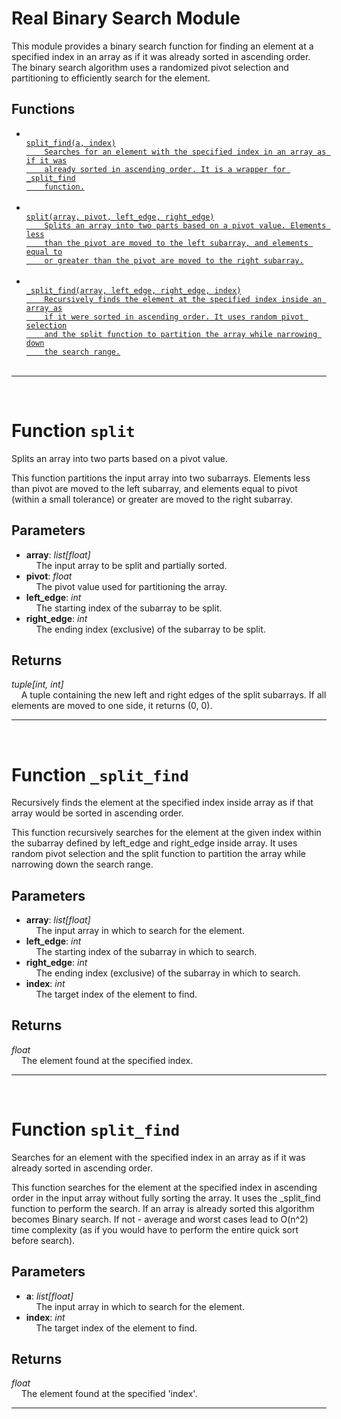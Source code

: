 <h1>Real Binary Search Module</h1>
  This module provides a binary search function for finding an element at a specified index in an array as if it was already sorted in ascending order. The binary search algorithm uses a randomized pivot selection and partitioning to efficiently search for the element.  
<h2>Functions</h2>
<ul>
<li> <a href='#function-split_find'><code>
split_find(a, index)
    Searches for an element with the specified index in an array as if it was
    already sorted in ascending order. It is a wrapper for _split_find
    function.
</code></a> <br> </li>
<li> <a href='#function-split'><code>
split(array, pivot, left_edge, right_edge)
    Splits an array into two parts based on a pivot value. Elements less
    than the pivot are moved to the left subarray, and elements equal to
    or greater than the pivot are moved to the right subarray.
</code></a> <br> </li>
<li> <a href='#function-_split_find'><code>
_split_find(array, left_edge, right_edge, index)
    Recursively finds the element at the specified index inside an array as
    if it were sorted in ascending order. It uses random pivot selection
    and the split function to partition the array while narrowing down
    the search range.
</code></a> <br> </li>
</ul>

______________________________________________________________________

<div style="page-break-after: always; visibility: hidden"></div>
<br>
<h1 id="function-split">
<strong>Function</strong>
<code>split</code></h1>
Splits an array into two parts based on a pivot value.

This function partitions the input array into two subarrays.
Elements less than pivot are moved to the left subarray,
and elements equal to pivot (within a small tolerance)
or greater are moved to the right subarray.

<h2>Parameters</h2>
<ul>
<li> <strong>array</strong>: <em>list[float]</em> <br>
&nbsp;&nbsp;&nbsp;&nbsp;The input array to be split and partially sorted. <br></li>
<li> <strong>pivot</strong>: <em>float</em> <br>
&nbsp;&nbsp;&nbsp;&nbsp;The pivot value used for partitioning the array. <br></li>
<li> <strong>left_edge</strong>: <em>int</em> <br>
&nbsp;&nbsp;&nbsp;&nbsp;The starting index of the subarray to be split. <br></li>
<li> <strong>right_edge</strong>: <em>int</em> <br>
&nbsp;&nbsp;&nbsp;&nbsp;The ending index (exclusive) of the subarray to be split. <br></li>
</ul>
<h2>Returns</h2>
<em>tuple[int, int]</em> <br>
&nbsp;&nbsp;&nbsp;&nbsp;A tuple containing the new left and right edges of the split subarrays. If all elements are moved to one side, it returns (0, 0). <br>

______________________________________________________________________

<div style="page-break-after: always; visibility: hidden"></div>
<br>
<h1 id="function-_split_find">
<strong>Function</strong>
<code>_split_find</code></h1>
Recursively finds the element at the specified index
inside array as if that array would be sorted in ascending order.

This function recursively searches for the element
at the given index within the subarray defined by left_edge
and right_edge inside array.
It uses random pivot selection and the split function to partition
the array while narrowing down the search range.

<h2>Parameters</h2>
<ul>
<li> <strong>array</strong>: <em>list[float]</em> <br>
&nbsp;&nbsp;&nbsp;&nbsp;The input array in which to search for the element. <br></li>
<li> <strong>left_edge</strong>: <em>int</em> <br>
&nbsp;&nbsp;&nbsp;&nbsp;The starting index of the subarray in which to search. <br></li>
<li> <strong>right_edge</strong>: <em>int</em> <br>
&nbsp;&nbsp;&nbsp;&nbsp;The ending index (exclusive) of the subarray in which to search. <br></li>
<li> <strong>index</strong>: <em>int</em> <br>
&nbsp;&nbsp;&nbsp;&nbsp;The target index of the element to find. <br></li>
</ul>
<h2>Returns</h2>
<em>float</em> <br>
&nbsp;&nbsp;&nbsp;&nbsp;The element found at the specified index. <br>

______________________________________________________________________

<div style="page-break-after: always; visibility: hidden"></div>
<br>
<h1 id="function-split_find">
<strong>Function</strong>
<code>split_find</code></h1>
Searches for an element with the specified index in an array
as if it was already sorted in ascending order.

This function searches for the element at the specified index in
ascending order in the input array without fully sorting the array.
It uses the \_split_find function to perform the search.
If an array is already sorted this algorithm becomes Binary search.
If not - average and worst cases lead to O(n^2) time complexity
(as if you would have to perform the entire quick sort before search).

<h2>Parameters</h2>
<ul>
<li> <strong>a</strong>: <em>list[float]</em> <br>
&nbsp;&nbsp;&nbsp;&nbsp;The input array in which to search for the element. <br></li>
<li> <strong>index</strong>: <em>int</em> <br>
&nbsp;&nbsp;&nbsp;&nbsp;The target index of the element to find. <br></li>
</ul>
<h2>Returns</h2>
<em>float</em> <br>
&nbsp;&nbsp;&nbsp;&nbsp;The element found at the specified 'index'. <br>

______________________________________________________________________
